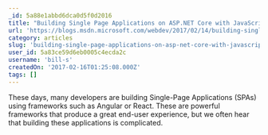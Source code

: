 ```yaml
---
_id: 5a88e1abbd6dca0d5f0d2016
title: "Building Single Page Applications on ASP.NET Core with JavaScriptServices"
url: 'https://blogs.msdn.microsoft.com/webdev/2017/02/14/building-single-page-applications-on-asp-net-core-with-javascriptservices/'
category: articles
slug: 'building-single-page-applications-on-asp-net-core-with-javascriptservices'
user_id: 5a83ce59d6eb0005c4ecda2c
username: 'bill-s'
createdOn: '2017-02-16T01:25:08.000Z'
tags: []
---
```


These days, many developers are building Single-Page Applications (SPAs) using frameworks such as Angular or React. These are powerful frameworks that produce a great end-user experience, but we often hear that building these applications is complicated.
